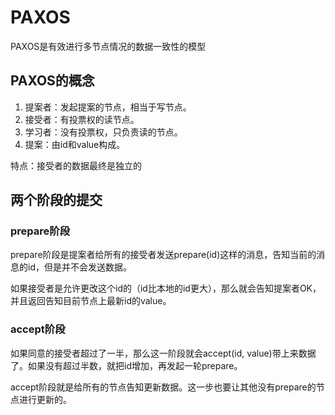 # PAXOS
PAXOS是有效进行多节点情况的数据一致性的模型
## PAXOS的概念
1. 提案者：发起提案的节点，相当于写节点。
2. 接受者：有投票权的读节点。
3. 学习者：没有投票权，只负责读的节点。
4. 提案：由id和value构成。

特点：接受者的数据最终是独立的
## 两个阶段的提交

### prepare阶段
prepare阶段是提案者给所有的接受者发送prepare(id)这样的消息，告知当前的消息的id，但是并不会发送数据。

如果接受者是允许更改这个id的（id比本地的id更大），那么就会告知提案者OK，并且返回告知目前节点上最新id的value。

### accept阶段
如果同意的接受者超过了一半，那么这一阶段就会accept(id, value)带上来数据了。如果没有超过半数，就把id增加，再发起一轮prepare。

accept阶段就是给所有的节点告知更新数据。这一步也要让其他没有prepare的节点进行更新的。
